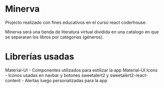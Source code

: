 # Minerva

Projecto realizado con fines educativos en el curso react coderhouse.

Minerva será una tienda de literatura virtual dividida 
en una catalogo en que se separaran los libros por categorias 
(géneros).

# Librerías usadas
Material-UI - Componentes utilizados para estilizar la app
Material-UI Icons - Iconos usadas en navbar y botones
sweetalert2 y sweetalert2-react-content - Alertas luego personalizadas para la app